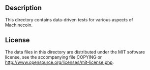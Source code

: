 ﻿Description
------------

This directory contains data-driven tests for various aspects of Machinecoin.

License
--------

The data files in this directory are distributed under the MIT software
license, see the accompanying file COPYING or
http://www.opensource.org/licenses/mit-license.php.

